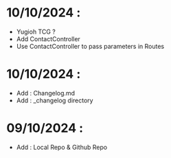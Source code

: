 # 10/10/2024 :
* Yugioh TCG ?
* Add ContactController
* Use ContactController to pass parameters in Routes

# 10/10/2024 :
* Add : Changelog.md
* Add : _changelog directory

# 09/10/2024 : 
* Add : Local Repo & Github Repo


